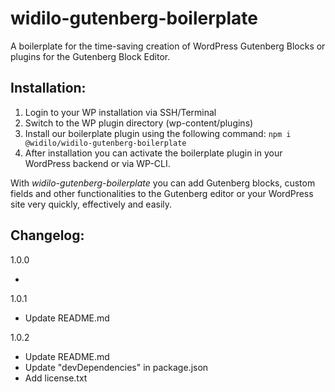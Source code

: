 # widilo-gutenberg-boilerplate

A boilerplate for the time-saving creation of WordPress Gutenberg Blocks or plugins for the Gutenberg Block Editor.

## Installation:

1. Login to your WP installation via SSH/Terminal
2. Switch to the WP plugin directory (wp-content/plugins)
3. Install our boilerplate plugin using the following command: 
   `npm i @widilo/widilo-gutenberg-boilerplate`
4. After installation you can activate the boilerplate plugin in your WordPress backend or via WP-CLI.

With *widilo-gutenberg-boilerplate* you can add Gutenberg blocks, custom fields and other functionalities to the Gutenberg editor or your WordPress site very quickly, effectively and easily.
   
## Changelog:

1.0.0

- 

1.0.1

- Update README.md

1.0.2

- Update README.md
- Update "devDependencies" in package.json 
- Add license.txt
